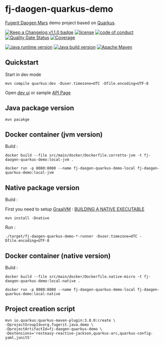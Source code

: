# fj-daogen-quarkus-demo

[Fugerit Daogen Mars](https://github.com/fugerit-org/fj-daogen) demo project based on [Quarkus](README_QUARKUS.md).

[![Keep a Changelog v1.1.0 badge](https://img.shields.io/badge/changelog-Keep%20a%20Changelog%20v1.1.0-%23E05735)](https://github.com/fugerit-org/fj-daogen-quarkus-demo/blob/master/CHANGELOG.md)
[![license](https://img.shields.io/badge/License-Apache%20License%202.0-teal.svg)](https://opensource.org/licenses/Apache-2.0)
[![code of conduct](https://img.shields.io/badge/conduct-Contributor%20Covenant-purple.svg)](https://github.com/fugerit-org/fj-universe/blob/main/CODE_OF_CONDUCT.md)
[![Quality Gate Status](https://sonarcloud.io/api/project_badges/measure?project=fugerit-org_fj-daogen-quarkus-demo&metric=alert_status)](https://sonarcloud.io/summary/new_code?id=fugerit-org_fj-daogen-quarkus-demo)
[![Coverage](https://sonarcloud.io/api/project_badges/measure?project=fugerit-org_fj-daogen-quarkus-demo&metric=coverage)](https://sonarcloud.io/summary/new_code?id=fugerit-org_fj-daogen-quarkus-demo)

[![Java runtime version](https://img.shields.io/badge/run%20on-java%208+-%23113366.svg?style=for-the-badge&logo=openjdk&logoColor=white)](https://universe.fugerit.org/src/docs/versions/java8.html)
[![Java build version](https://img.shields.io/badge/build%20on-java%2021+-%23ED8B00.svg?style=for-the-badge&logo=openjdk&logoColor=white)](https://universe.fugerit.org/src/docs/versions/java21.html)
[![Apache Maven](https://img.shields.io/badge/Apache%20Maven-3.9.0+-C71A36?style=for-the-badge&logo=Apache%20Maven&logoColor=white)](https://universe.fugerit.org/src/docs/versions/maven3_9.html)

## Quickstart

Start in dev mode 

```shell script
mvn compile quarkus:dev -Duser.timezone=UTC -Dfile.encoding=UTF-8
```

Open [dev ui](http://localhost:8080/q/dev-ui/) or sample [API Page](http://localhost:8080/)

## Java package version

```shell script
mvn pacakge
```

## Docker container (jvm version)

Build :

```shell script
docker build --file src/main/docker/Dockerfile.corretto-jvm -t fj-daogen-quarkus-demo:local-jvm .
```

```shell script
docker run -p 8080:8080 --name fj-daogen-quarkus-demo-local fj-daogen-quarkus-demo:local-jvm
```

## Native package version

Build : 

First you need to setup [GraalVM](https://www.graalvm.org/) :
[BUILDING A NATIVE EXECUTABLE](https://quarkus.io/guides/building-native-image)

```shell script
mvn install -Dnative
```

Run :

```shell script
./target/fj-daogen-quarkus-demo-*-runner -Duser.timezone=UTC -Dfile.encoding=UTF-8
```

## Docker container (native version)

Build :

```shell script
docker build --file src/main/docker/Dockerfile.native-micro -t fj-daogen-quarkus-demo:local-native .
```

```shell script
docker run -p 8080:8080 --name fj-daogen-quarkus-demo-local fj-daogen-quarkus-demo:local-native
```

## Project creation script

```shell script
mvn io.quarkus:quarkus-maven-plugin:3.8.0:create \
-DprojectGroupId=org.fugerit.java.demo \
-DprojectArtifactId=fj-daogen-quarkus-demo \
-Dextensions='resteasy-reactive-jackson,quarkus-arc,quarkus-config-yaml,junit5'
```

